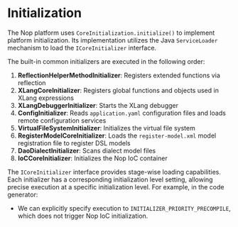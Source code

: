 # Initialization

The Nop platform uses `CoreInitialization.initialize()` to implement platform initialization. Its implementation utilizes the Java `ServiceLoader` mechanism to load the `ICoreInitializer` interface.

The built-in common initializers are executed in the following order:

1. **ReflectionHelperMethodInitializer**: Registers extended functions via reflection
2. **XLangCoreInitializer**: Registers global functions and objects used in XLang expressions
3. **XLangDebuggerInitializer**: Starts the XLang debugger
4. **ConfigInitializer**: Reads `application.yaml` configuration files and loads remote configuration services
5. **VirtualFileSystemInitializer**: Initializes the virtual file system
6. **RegisterModelCoreInitializer**: Loads the `register-model.xml` model registration file to register DSL models
7. **DaoDialectInitializer**: Scans dialect model files
8. **IoCCoreInitializer**: Initializes the Nop IoC container

The `ICoreInitializer` interface provides stage-wise loading capabilities. Each initializer has a corresponding initialization level setting, allowing precise execution at a specific initialization level. For example, in the code generator:
- We can explicitly specify execution to `INITIALIZER_PRIORITY_PRECOMPILE`, which does not trigger Nop IoC initialization.
